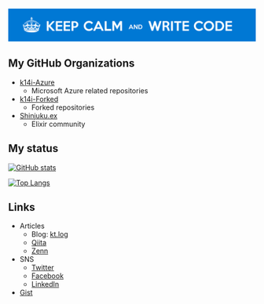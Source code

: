 ![KEEP CALM and WRITE CODE](./assets/images/keep-calm-and-write-code-1500x200px.png)

## My GitHub Organizations

* [k14i-Azure](https://github.com/k14i-Azure)
  - Microsoft Azure related repositories
* [k14i-Forked](https://github.com/k14i-Forked)
  - Forked repositories
* [Shinjuku.ex](https://github.com/Shinjuku-ex)
  - Elixir community

## My status

[![GitHub stats](https://github-readme-stats.vercel.app/api?username=k14i&count_private=true&show_icons=true)](https://github.com/anuraghazra/github-readme-stats)

[![Top Langs](https://github-readme-stats.vercel.app/api/top-langs/?username=k14i&langs_count=10&hide=html&layout=compact&exclude_repo=k14i,k14i.github.io,dotfiles,blog,doc-in-sphinx,.sandbox,dockerfiles,homebrew)](https://github.com/anuraghazra/github-readme-stats)

## Links

* Articles
  - Blog: [kt.log](https://k14i.github.io/)
  - [Qiita](https://qiita.com/kske_t)
  - [Zenn](https://zenn.dev/k14i)
* SNS
  - [Twitter](https://twitter.com/kske_t)
  - [Facebook](https://www.facebook.com/kske.kt/)
  - [LinkedIn](https://www.linkedin.com/in/keisuketakahashi/)
* [Gist](https://gist.github.com/k14i)

